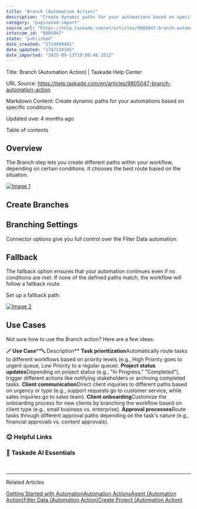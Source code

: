```yaml
---
title: "Branch (Automation Action)"
description: "Create dynamic paths for your automations based on specific conditions."
category: "paginated-import"
source_url: "https://help.taskade.com/en/articles/9805047-branch-automation-action"
intercom_id: "9805047"
state: "published"
date_created: "1724999401"
date_updated: "1747134345"
date_imported: "2025-09-13T19:00:48.351Z"
---
```


Title: Branch (Automation Action) | Taskade Help Center

URL Source: https://help.taskade.com/en/articles/9805047-branch-automation-action

Markdown Content:
Create dynamic paths for your automations based on specific conditions.

Updated over 4 months ago

Table of contents

**Overview**
------------

The Branch step lets you create different paths within your workflow, depending on certain conditions. It chooses the best route based on the situation.

[![Image 1](https://downloads.intercomcdn.com/i/o/1164006052/7c1970867f5a699c7addb1f7/branch.jpg?expires=1757791800&signature=b6c5622bc838d5d9ed3cc7bfef754e00cf126d3d175a1f23e9511f120e059891&req=dSEhEsl%2Bm4FaW%2FMW1HO4zUa%2Fi%2FEI1x9WMRwFXxtZmil9cu7melItNgSMsCRO%0ACNU8ajb%2BFLHCGfIt3dY%3D%0A)](https://downloads.intercomcdn.com/i/o/1164006052/7c1970867f5a699c7addb1f7/branch.jpg?expires=1757791800&signature=b6c5622bc838d5d9ed3cc7bfef754e00cf126d3d175a1f23e9511f120e059891&req=dSEhEsl%2Bm4FaW%2FMW1HO4zUa%2Fi%2FEI1x9WMRwFXxtZmil9cu7melItNgSMsCRO%0ACNU8ajb%2BFLHCGfIt3dY%3D%0A)

Create Branches
---------------

Branching Settings
------------------

Connector options give you full control over the Filter Data automation:

Fallback
--------

The fallback option ensures that your automation continues even if no conditions are met. If none of the defined paths match, the workflow will follow a fallback route.

Set up a fallback path:

[![Image 2](https://downloads.intercomcdn.com/i/o/plyqw4hf/1409587835/6ae9606e956e10ccf5748017d603/fallback-branch.jpg?expires=1757791800&signature=944f7df03fc541d5524eaedb7b7a1b720ecbf24ee28f082a5a2f9ce51d26ec5c&req=dSQnH8x2molcXPMW1HO4zYq%2FFnKJLTb06jvlMgSUjkFnDNtasbQIBE8E4YG0%0Ar9AyCgO%2FblLFlLg%2FSdA%3D%0A)](https://downloads.intercomcdn.com/i/o/plyqw4hf/1409587835/6ae9606e956e10ccf5748017d603/fallback-branch.jpg?expires=1757791800&signature=944f7df03fc541d5524eaedb7b7a1b720ecbf24ee28f082a5a2f9ce51d26ec5c&req=dSQnH8x2molcXPMW1HO4zYq%2FFnKJLTb06jvlMgSUjkFnDNtasbQIBE8E4YG0%0Ar9AyCgO%2FblLFlLg%2FSdA%3D%0A)

Use Cases
---------

Not sure how to use the Branch action? Here are a few ideas:

**🪄 Use Case****🔤 Description**
**Task prioritization**Automatically route tasks to different workflows based on priority levels (e.g., High Priority goes to urgent queue, Low Priority to a regular queue).
**Project status updates**Depending on project status (e.g., "In Progress," "Completed"), trigger different actions like notifying stakeholders or archiving completed tasks.
**Client communication**Direct client inquiries to different paths based on urgency or type (e.g., support requests go to customer service, while sales inquiries go to sales team).
**Client onboarding**Customize the onboarding process for new clients by branching the workflow based on client type (e.g., small business vs. enterprise).
**Approval processes**Route tasks through different approval paths depending on the task's nature (e.g., financial approvals vs. content approvals).

### **😊 Helpful Links**

### 🤖 **Taskade AI Essentials**

​

* * *

Related Articles

[Getting Started with Automation](https://help.taskade.com/en/articles/8958467-getting-started-with-automation)[Automation Actions](https://help.taskade.com/en/articles/8958470-automation-actions)[Agent (Automation Action)](https://help.taskade.com/en/articles/8958471-agent-automation-action)[Filter Data (Automation Action)](https://help.taskade.com/en/articles/9615031-filter-data-automation-action)[Create Project (Automation Action)](https://help.taskade.com/en/articles/9891168-create-project-automation-action)
